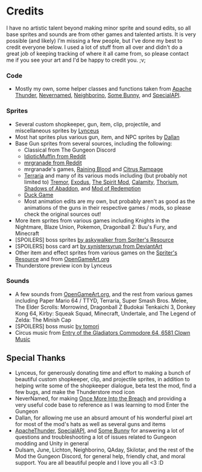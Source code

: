 # Credits

I have no artistic talent beyond making minor sprite and sound edits, so all base sprites and sounds are from other games and talented artists. It is very possible (and likely) I'm missing a few people, but I've done my best to credit everyone below. I used a lot of stuff from all over and didn't do a great job of keeping tracking of where it all came from, so please contact me if you see your art and I'd be happy to credit you. ;v;

### Code

- Mostly my own, some helper classes and functions taken from [Apache Thunder](https://github.com/ApacheThunder/ExpandTheGungeon/tree/BepInEx), [Nevernamed](https://github.com/Nevernamed22/OnceMoreIntoTheBreach/tree/master), [Neighborino](https://github.com/Neighborin0/FrostAndGunfire), [Some Bunny](https://github.com/Some-Bunny/Planetside), and [SpecialAPI](https://github.com/SpecialAPI/ModTheGungeonAPI).

### Sprites

* Several custom shopkeeper, gun, item, clip, projectile, and miscellaneous sprites by [Lynceus](https://enter-the-gungeon.thunderstore.io/package/Lynceus/The_Captain_Custom_Character/)
* Most hat sprites plus various gun, item, and NPC sprites by [Dallan](https://enter-the-gungeon.thunderstore.io/package/Dallan/Breach_Renovations/)
* Base Gun sprites from several sources, including the following:
 	- Classical from The Gungeon Discord
	- [IdioticMuffin from Reddit](https://www.reddit.com/r/EnterTheGungeon/comments/et316d/yet_even_more_gun_concepts_for_gungeon/)
	- [mrgranade from Reddit](https://www.reddit.com/r/EnterTheGungeon/comments/zo5ak8/i_designed_some_crazy_guns_i_wish_were_available/)
	- mrgranade's games, [Raining Blood](https://store.steampowered.com/app/2147530/Raining_Blood_Hellfire/) and [Citrus Rampage](https://store.steampowered.com/app/1817020/Citrus_Rampage)
	- [Terraria](https://terraria.wiki.gg/wiki/Guns) and many of its various mods including (but probably not limited to) [Tremor](https://tremormod.fandom.com/wiki/Weapons#Guns), [Exodus](https://exodusmod.fandom.com/wiki/Weapons#Guns), [The Spirit Mod](https://spiritmod.wiki.gg/wiki/Weapons#Guns), [Calamity](https://calamitymod.fandom.com/wiki/Guns), [Thorium](https://thoriummod.fandom.com/wiki/Guns), [Shadows of Abaddon](https://shadowsofabaddon.wiki.gg/wiki/Weapons#Guns), and [Mod of Redemption](https://modofredemption.wiki.gg/wiki/Weapons#Guns)
	- [Duck Game](https://store.steampowered.com/app/312530/Duck_Game/)
	- Most animation edits are my own, but probably aren't as good as the animations of the guns in their respective games / mods, so please check the original sources out!
* More item sprites from various games including Knights in the Nightmare, Blaze Union, Pokemon, Dragonball Z: Buu's Fury, and Minecraft
* [SPOILERS] boss sprites [by askywalker from Spriter's Resource](https://www.spriters-resource.com/custom_edited/undertalecustoms/sheet/126792/)
* [SPOILERS] boss card art [by synistersyrup from DeviantArt](https://www.deviantart.com/synistersyrup/art/Sans-Uses-Flirt-665517108)
* Other item and effect sprites from various games on the [Spriter's Resource](https://www.spriters-resource.com/) and from [OpenGameArt.org](https://opengameart.org)
* Thunderstore preview icon by Lynceus
	
### Sounds

* A few sounds from [OpenGameArt.org](https://opengameart.org), and the rest from various games including Paper Mario 64 / TTYD, Terraria, Super Smash Bros. Melee, The Elder Scrolls: Morrowind, Dragonball Z Budokai Tenkaichi 3, Donkey Kong 64, Kirby: Squeak Squad, Minecraft, Undertale, and The Legend of Zelda: The Minish Cap 
* [SPOILERS] boss music [by tomori](https://www.youtube.com/watch?v=pC_7lrh6mGs)
* Circus music from [Entry of the Gladiators Commodore 64, 6581 Clown Music](https://www.youtube.com/watch?v=ZnHwPX2WxZs)

## Special Thanks

- Lynceus, for generously donating time and effort to making a bunch of beautiful custom shopkeeper, clip, and projectile sprites, in addition to helping write some of the shopkeeper dialogue, beta test the mod, find a few bugs, and make the Thunderstore mod icon
- NeverNamed, for making [Once More Into the Breach](https://enter-the-gungeon.thunderstore.io/package/Nevernamed/Once_More_Into_The_Breach/) and providing a very useful code base to reference as I was learning to mod Enter the Gungeon
- Dallan, for allowing me use an absurd amount of his wonderful pixel art for most of the mod's hats as well as several guns and items
- [ApacheThunder](https://enter-the-gungeon.thunderstore.io/package/ApacheThunder/ExpandTheGungeon/), [SpecialAPI](https://enter-the-gungeon.thunderstore.io/package/SpecialAPI/SpecialAPIs_Stuff/), and [Some Bunny](https://enter-the-gungeon.thunderstore.io/package/TeamPlanetside/Planetside_Of_Gunymede_PreRelease/) for answering a lot of questions and troubleshooting a lot of issues related to Gungeon modding and Unity in general
- Dulsam, June, Lichton, Neighborino, QAday, Skilotar, and the rest of the Mod the Gungeon Discord, for general help, friendly chat, and moral support. You are all beautiful people and I love you all <3 :D

